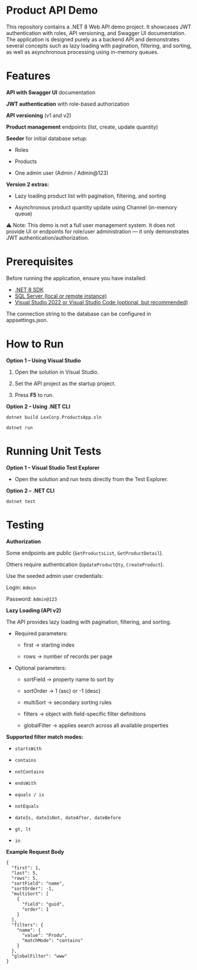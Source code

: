 # Product API Demo

This repository contains a .NET 8 Web API demo project.
It showcases JWT authentication with roles, API versioning, and Swagger UI documentation.
The application is designed purely as a backend API and demonstrates several concepts such as lazy loading with pagination, filtering, and sorting, as well as asynchronous processing using in-memory queues.

# Features

**API with Swagger UI** documentation

**JWT authentication** with role-based authorization

**API versioning** (v1 and v2)

**Product management** endpoints (list, create, update quantity)

**Seeder** for initial database setup:

- Roles

- Products

- One admin user (Admin / Admin@123)

**Version 2 extras:**

- Lazy loading product list with pagination, filtering, and sorting

- Asynchronous product quantity update using Channel (in-memory queue)

⚠️ Note:
This demo is not a full user management system. It does not provide UI or endpoints for role/user administration — it only demonstrates JWT authentication/authorization.

# Prerequisites

Before running the application, ensure you have installed:

- [.NET 8 SDK](https://dotnet.microsoft.com/en-us/download/dotnet/8.0)
- [SQL Server (local or remote instance)](https://www.microsoft.com/en-us/sql-server/sql-server-downloads)
- [Visual Studio 2022 or Visual Studio Code (optional, but recommended)](https://visualstudio.microsoft.com/)

The connection string to the database can be configured in appsettings.json.

# How to Run
**Option 1 – Using Visual Studio**

1. Open the solution in Visual Studio.

2. Set the API project as the startup project.

3. Press **F5** to run.

**Option 2 – Using .NET CLI**

`dotnet build LexCorp.ProductsApp.sln`

`dotnet run`

# Running Unit Tests
**Option 1 – Visual Studio Test Explorer**

- Open the solution and run tests directly from the Test Explorer.

**Option 2 – .NET CLI**

`dotnet test`

# Testing

**Authorization**

Some endpoints are public (`GetProductsList`, `GetProductDetail`).

Others require authentication (`UpdateProductQty`, `CreateProduct`).

Use the seeded admin user credentials:

Login: `Admin`  

Password: `Admin@123`  

**Lazy Loading (API v2)**

The API provides lazy loading with pagination, filtering, and sorting.

- Required parameters:

  - first → starting index

  - rows → number of records per page

- Optional parameters:

  - sortField → property name to sort by

  - sortOrder → 1 (asc) or -1 (desc)

  - multiSort → secondary sorting rules

  - filters → object with field-specific filter definitions

  - globalFilter → applies search across all available properties

**Supported filter match modes:**

- `startsWith`

- `contains`

- `notContains`

- `endsWith`

- `equals / is`

- `notEquals`

- `dateIs, dateIsNot, dateAfter, dateBefore`

- `gt, lt`

- `in`

**Example Request Body**

```
{
  "first": 1,
  "last": 5,
  "rows": 5,
  "sortField": "name",
  "sortOrder": -1,
  "multiSort": [
    {
      "field": "guid",
      "order": 1
    }
  ],
  "filters": {
    "name": {
      "value": "Produ",
      "matchMode": "contains"
    }
  },
  "globalFilter": "www"
}
